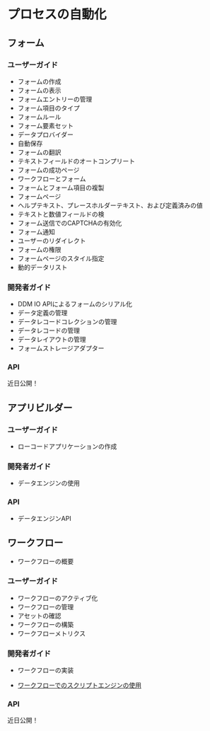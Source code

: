 # プロセスの自動化

## フォーム

### ユーザーガイド

* フォームの作成
* フォームの表示
* フォームエントリーの管理
* フォーム項目のタイプ
* フォームルール
* フォーム要素セット
* データプロバイダー
* 自動保存
* フォームの翻訳
* テキストフィールドのオートコンプリート
* フォームの成功ページ
* ワークフローとフォーム
* フォームとフォーム項目の複製
* フォームページ
* ヘルプテキスト、プレースホルダーテキスト、および定義済みの値
*  テキストと数値フィールドの検
* フォーム送信でのCAPTCHAの有効化
* フォーム通知
* ユーザーのリダイレクト
* フォームの権限
* フォームページのスタイル指定
* 動的データリスト

### 開発者ガイド

*  DDM IO APIによるフォームのシリアル化
* データ定義の管理
* データレコードコレクションの管理
* データレコードの管理
* データレイアウトの管理
* フォームストレージアダプター

### API

近日公開！

## アプリビルダー

### ユーザーガイド

* ローコードアプリケーションの作成

### 開発者ガイド

* データエンジンの使用

### API

* データエンジンAPI

## ワークフロー

* ワークフローの概要

### ユーザーガイド

* ワークフローのアクティブ化
* ワークフローの管理
* アセットの確認
* ワークフローの構築
* ワークフローメトリクス

### 開発者ガイド

* ワークフローの実装
-  [ワークフローでのスクリプトエンジンの使用](/process-automation/workflow/developer-guide/using-the-script-engine-in-workflow.md)

### API

近日公開！